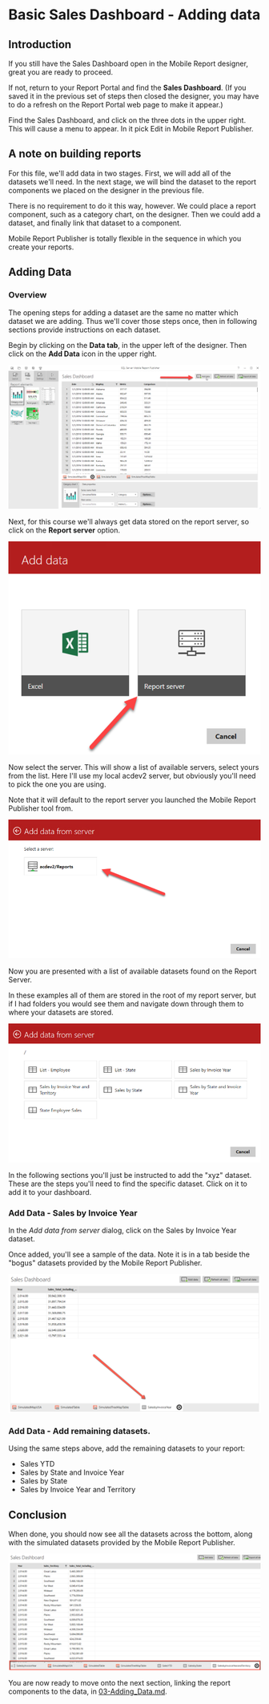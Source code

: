 # Basic Sales Dashboard - Adding data

## Introduction

If you still have the Sales Dashboard open in the Mobile Report designer, great you are ready to proceed.

If not, return to your Report Portal and find the **Sales Dashboard**. (If you saved it in the previous set of steps then closed the designer, you may have to do a refresh on the Report Portal web page to make it appear.)

Find the Sales Dashboard, and click on the three dots in the upper right. This will cause a menu to appear. In it pick Edit in Mobile Report Publisher.

## A note on building reports

For this file, we'll add data in two stages. First, we will add all of the datasets we'll need. In the next stage, we will bind the dataset to the report components we placed on the designer in the previous file.

There is no requirement to do it this way, however. We could place a report component, such as a category chart, on the designer. Then we could add a dataset, and finally link that dataset to a component. 

Mobile Report Publisher is totally flexible in the sequence in which you create your reports. 

## Adding Data

### Overview

The opening steps for adding a dataset are the same no matter which dataset we are adding. Thus we'll cover those steps once, then in following sections provide instructions on each dataset.

Begin by clicking on the **Data tab**, in the upper left of the designer. Then click on the **Add Data** icon in the upper right.

![Add Data](../../Dashboards/images/add-data-001.png)

Next, for this course we'll always get data stored on the report server, so click on the **Report server** option.

![Pick the Report Server as your source](../../Dashboards/images/add-data-002.png)

Now select the server. This will show a list of available servers, select yours from the list. Here I'll use my local acdev2 server, but obviously you'll need to pick the one you are using.

Note that it will default to the report server you launched the Mobile Report Publisher tool from.

![Select the server to add data from](../../Dashboards/images/add-data-003.png)

Now you are presented with a list of available datasets found on the Report Server.

In these examples all of them are stored in the root of my report server, but if I had folders you would see them and navigate down through them to where your datasets are stored.

![Pick the dataset to add](../../Dashboards/images/add-data-004.png)

In the following sections you'll just be instructed to add the "xyz" dataset. These are the steps you'll need to find the specific dataset. Click on it to add it to your dashboard.

### Add Data - Sales by Invoice Year

In the _Add data from server_ dialog, click on the Sales by Invoice Year dataset.

Once added, you'll see a sample of the data. Note it is in a tab beside the "bogus" datasets provided by the Mobile Report Publisher.

![Sales by Invoice Year data](../images/add-data-salesbyinvoiceyear.png)

### Add Data - Add remaining datasets.

Using the same steps above, add the remaining datasets to your report:

* Sales YTD
* Sales by State and Invoice Year
* Sales by State
* Sales by Invoice Year and Territory

## Conclusion

When done, you should now see all the datasets across the bottom, along with the simulated datasets provided by the Mobile Report Publisher.

![All Datasets](./../images/add-data-all.png)

You are now ready to move onto the next section, linking the report components to the data, in [03-Adding_Data.md](03-Adding_Data.md).
